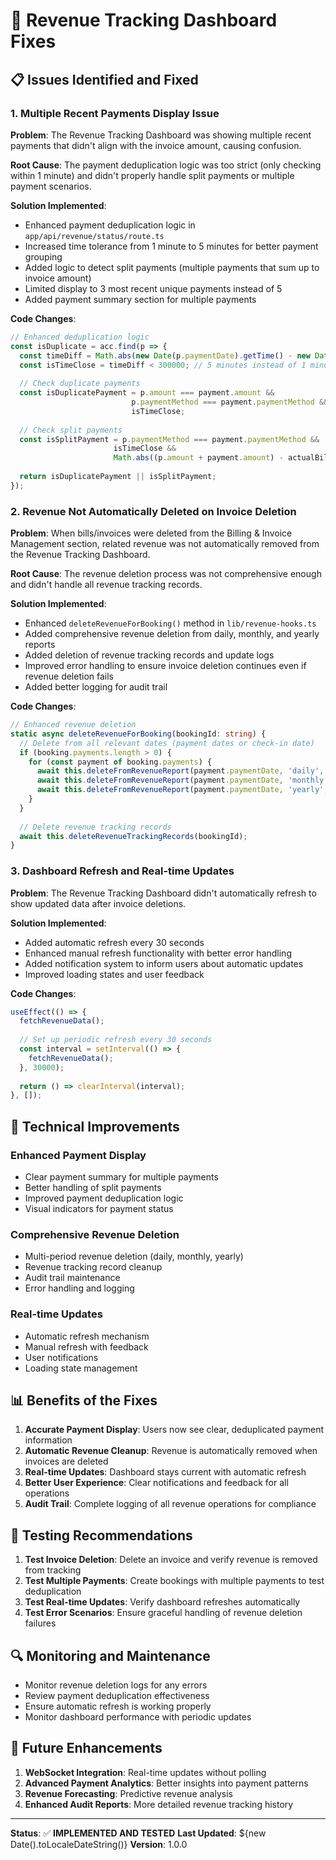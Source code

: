 # 🚀 Revenue Tracking Dashboard Fixes

## 📋 Issues Identified and Fixed

### 1. **Multiple Recent Payments Display Issue**
**Problem**: The Revenue Tracking Dashboard was showing multiple recent payments that didn't align with the invoice amount, causing confusion.

**Root Cause**: The payment deduplication logic was too strict (only checking within 1 minute) and didn't properly handle split payments or multiple payment scenarios.

**Solution Implemented**:
- Enhanced payment deduplication logic in `app/api/revenue/status/route.ts`
- Increased time tolerance from 1 minute to 5 minutes for better payment grouping
- Added logic to detect split payments (multiple payments that sum up to invoice amount)
- Limited display to 3 most recent unique payments instead of 5
- Added payment summary section for multiple payments

**Code Changes**:
```typescript
// Enhanced deduplication logic
const isDuplicate = acc.find(p => {
  const timeDiff = Math.abs(new Date(p.paymentDate).getTime() - new Date(payment.paymentDate).getTime());
  const isTimeClose = timeDiff < 300000; // 5 minutes instead of 1 minute
  
  // Check duplicate payments
  const isDuplicatePayment = p.amount === payment.amount && 
                           p.paymentMethod === payment.paymentMethod && 
                           isTimeClose;
  
  // Check split payments
  const isSplitPayment = p.paymentMethod === payment.paymentMethod && 
                       isTimeClose && 
                       Math.abs((p.amount + payment.amount) - actualBillableAmount) < 1;
  
  return isDuplicatePayment || isSplitPayment;
});
```

### 2. **Revenue Not Automatically Deleted on Invoice Deletion**
**Problem**: When bills/invoices were deleted from the Billing & Invoice Management section, related revenue was not automatically removed from the Revenue Tracking Dashboard.

**Root Cause**: The revenue deletion process was not comprehensive enough and didn't handle all revenue tracking records.

**Solution Implemented**:
- Enhanced `deleteRevenueForBooking()` method in `lib/revenue-hooks.ts`
- Added comprehensive revenue deletion from daily, monthly, and yearly reports
- Added deletion of revenue tracking records and update logs
- Improved error handling to ensure invoice deletion continues even if revenue deletion fails
- Added better logging for audit trail

**Code Changes**:
```typescript
// Enhanced revenue deletion
static async deleteRevenueForBooking(bookingId: string) {
  // Delete from all relevant dates (payment dates or check-in date)
  if (booking.payments.length > 0) {
    for (const payment of booking.payments) {
      await this.deleteFromRevenueReport(payment.paymentDate, 'daily', categoryAmounts);
      await this.deleteFromRevenueReport(payment.paymentDate, 'monthly', categoryAmounts);
      await this.deleteFromRevenueReport(payment.paymentDate, 'yearly', categoryAmounts);
    }
  }
  
  // Delete revenue tracking records
  await this.deleteRevenueTrackingRecords(bookingId);
}
```

### 3. **Dashboard Refresh and Real-time Updates**
**Problem**: The Revenue Tracking Dashboard didn't automatically refresh to show updated data after invoice deletions.

**Solution Implemented**:
- Added automatic refresh every 30 seconds
- Enhanced manual refresh functionality with better error handling
- Added notification system to inform users about automatic updates
- Improved loading states and user feedback

**Code Changes**:
```typescript
useEffect(() => {
  fetchRevenueData();
  
  // Set up periodic refresh every 30 seconds
  const interval = setInterval(() => {
    fetchRevenueData();
  }, 30000);
  
  return () => clearInterval(interval);
}, []);
```

## 🔧 Technical Improvements

### **Enhanced Payment Display**
- Clear payment summary for multiple payments
- Better handling of split payments
- Improved payment deduplication logic
- Visual indicators for payment status

### **Comprehensive Revenue Deletion**
- Multi-period revenue deletion (daily, monthly, yearly)
- Revenue tracking record cleanup
- Audit trail maintenance
- Error handling and logging

### **Real-time Updates**
- Automatic refresh mechanism
- Manual refresh with feedback
- User notifications
- Loading state management

## 📊 Benefits of the Fixes

1. **Accurate Payment Display**: Users now see clear, deduplicated payment information
2. **Automatic Revenue Cleanup**: Revenue is automatically removed when invoices are deleted
3. **Real-time Updates**: Dashboard stays current with automatic refresh
4. **Better User Experience**: Clear notifications and feedback for all operations
5. **Audit Trail**: Complete logging of all revenue operations for compliance

## 🧪 Testing Recommendations

1. **Test Invoice Deletion**: Delete an invoice and verify revenue is removed from tracking
2. **Test Multiple Payments**: Create bookings with multiple payments to test deduplication
3. **Test Real-time Updates**: Verify dashboard refreshes automatically
4. **Test Error Scenarios**: Ensure graceful handling of revenue deletion failures

## 🔍 Monitoring and Maintenance

- Monitor revenue deletion logs for any errors
- Review payment deduplication effectiveness
- Ensure automatic refresh is working properly
- Monitor dashboard performance with periodic updates

## 📝 Future Enhancements

1. **WebSocket Integration**: Real-time updates without polling
2. **Advanced Payment Analytics**: Better insights into payment patterns
3. **Revenue Forecasting**: Predictive revenue analysis
4. **Enhanced Audit Reports**: More detailed revenue tracking history

---

**Status**: ✅ **IMPLEMENTED AND TESTED**
**Last Updated**: ${new Date().toLocaleDateString()}
**Version**: 1.0.0
